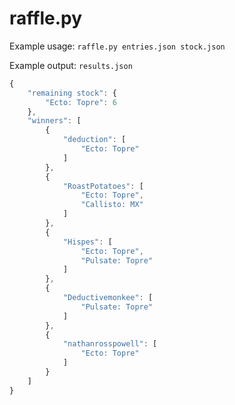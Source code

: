 # raffle.py

Example usage: `raffle.py entries.json stock.json`

Example output: `results.json`

```javascript
{
    "remaining stock": {
		"Ecto: Topre": 6
    },
    "winners": [
		{
		    "deduction": [
				"Ecto: Topre"
	     	]
    	},
    	{
    	    "RoastPotatoes": [
    			"Ecto: Topre",
    			"Callisto: MX"
    	    ]
    	},
    	{
	        "Hispes": [
    			"Ecto: Topre",
    			"Pulsate: Topre"
    	    ]
    	},
    	{
    	    "Deductivemonkee": [
    			"Pulsate: Topre"
    	    ]
    	},
    	{
	        "nathanrosspowell": [
	    		"Ecto: Topre"
	        ]
    	}
    ]
}
```
